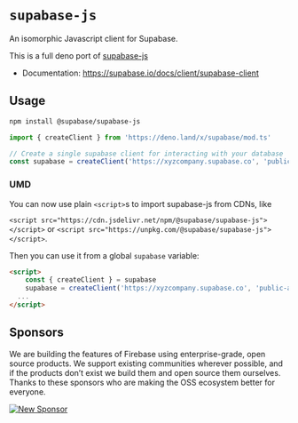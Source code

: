 # `supabase-js`

An isomorphic Javascript client for Supabase.

This is a full deno port of [supabase-js](https://github.com/supabase/supabase-js)

- Documentation: https://supabase.io/docs/client/supabase-client

## Usage

```sh
npm install @supabase/supabase-js
```

```js
import { createClient } from 'https://deno.land/x/supabase/mod.ts'

// Create a single supabase client for interacting with your database
const supabase = createClient('https://xyzcompany.supabase.co', 'public-anon-key')
```

### UMD

You can now use plain `<script>`s to import supabase-js from CDNs, like

`<script src="https://cdn.jsdelivr.net/npm/@supabase/supabase-js"></script>`
or
`<script src="https://unpkg.com/@supabase/supabase-js"></script>`.

Then you can use it from a global `supabase` variable:

```html
<script>
    const { createClient } = supabase
    supabase = createClient('https://xyzcompany.supabase.co', 'public-anon-key')
  ...
</script>
```

## Sponsors

We are building the features of Firebase using enterprise-grade, open source products. We support existing communities wherever possible, and if the products don’t exist we build them and open source them ourselves. Thanks to these sponsors who are making the OSS ecosystem better for everyone.

[![New Sponsor](https://user-images.githubusercontent.com/10214025/90518111-e74bbb00-e198-11ea-8f88-c9e3c1aa4b5b.png)](https://github.com/sponsors/supabase)
